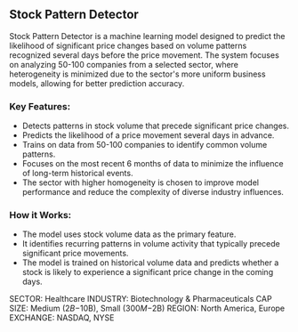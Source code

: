 ## Stock Pattern Detector

Stock Pattern Detector is a machine learning model designed to predict the likelihood of significant price changes based on volume patterns recognized several days before the price movement. The system focuses on analyzing 50-100 companies from a selected sector, where heterogeneity is minimized due to the sector's more uniform business models, allowing for better prediction accuracy.

### Key Features:

- Detects patterns in stock volume that precede significant price changes.
- Predicts the likelihood of a price movement several days in advance.
- Trains on data from 50-100 companies to identify common volume patterns.
- Focuses on the most recent 6 months of data to minimize the influence of long-term historical events.
- The sector with higher homogeneity is chosen to improve model performance and reduce the complexity of diverse industry influences.

### How it Works:

- The model uses stock volume data as the primary feature.
- It identifies recurring patterns in volume activity that typically precede significant price movements.
- The model is trained on historical volume data and predicts whether a stock is likely to experience a significant price change in the coming days.

SECTOR: Healthcare
INDUSTRY: Biotechnology & Pharmaceuticals 
CAP SIZE: Medium ($2B-$10B), Small ($300M-$2B)
REGION: North America, Europe
EXCHANGE: NASDAQ, NYSE
